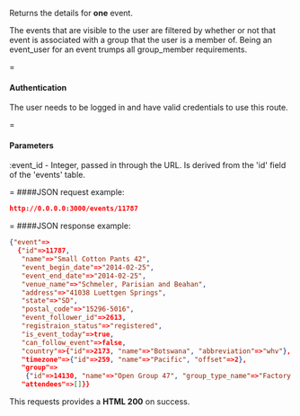 <!-- --- title: GET /events/:event_id -->

Returns the details for **one** event.

The events that are visible to the user are filtered by whether or not that event is associated with a group that the user is a member of. Being an event_user for an event trumps all group_member requirements.

=
#### Authentication

The user needs to be logged in and have valid credentials to use this route.

=
#### Parameters

:event_id - Integer, passed in through the URL. Is derived from the 'id' field of the 'events' table.

=
####JSON request example:
```json
http://0.0.0.0:3000/events/11787
```

=
####JSON response example:

```json
{"event"=>
  {"id"=>11787,
   "name"=>"Small Cotton Pants 42",
   "event_begin_date"=>"2014-02-25",
   "event_end_date"=>"2014-02-25",
   "venue_name"=>"Schmeler, Parisian and Beahan",
   "address"=>"41038 Luettgen Springs",
   "state"=>"SD",
   "postal_code"=>"15296-5016",
   "event_follower_id"=>2613,
   "registraion_status"=>"registered",
   "is_event_today"=>true,
   "can_follow_event"=>false,
   "country"=>{"id"=>2173, "name"=>"Botswana", "abbreviation"=>"whv"},
   "timezone"=>{"id"=>259, "name"=>"Pacific", "offset"=>2},
   "group"=>
    {"id"=>14130, "name"=>"Open Group 47", "group_type_name"=>"Factory:Open"},
   "attendees"=>[]}}
```

This requests provides a <strong>HTML 200</strong> on success.